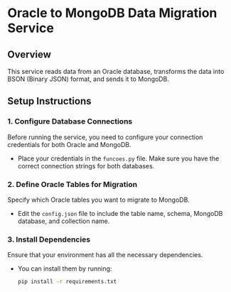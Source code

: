 # Oracle to MongoDB Data Migration Service

## Overview
This service reads data from an Oracle database, transforms the data into BSON (Binary JSON) format, and sends it to MongoDB.

## Setup Instructions

### 1. Configure Database Connections
Before running the service, you need to configure your connection credentials for both Oracle and MongoDB. 
- Place your credentials in the `funcoes.py` file. Make sure you have the correct connection strings for both databases.

### 2. Define Oracle Tables for Migration
Specify which Oracle tables you want to migrate to MongoDB.
- Edit the `config.json` file to include the table name, schema, MongoDB database, and collection name.

### 3. Install Dependencies
Ensure that your environment has all the necessary dependencies.
- You can install them by running:
  ```bash
  pip install -r requirements.txt
